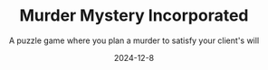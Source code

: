 ---
title: "Murder Mystery Incorporated"
subtitle: "A puzzle game where you plan a murder to satisfy your client's will"
modal-id: 1
date: 2024-12-8
img: MurderMysteryInc.png
modal-bg-color: "#FFE16B"        # Colore di sfondo del popup (es. giallo)
modal-text-color: "#2c3e50"      # Colore del testo (es. scuro)
frame-top: "bordo-superiore.png" # Immagine per il bordo superiore
frame-bottom: "bordo-inferiore.png" # Immagine per il bordo inferiore
alt: "Screenshot del platform 2D"
video-embed: "https://www.youtube.com/embed/2-QAznsU8a4?si=G03rzjP7_Z9XonAR" # Opzionale

description: > # L'uso di > permette di scrivere su più righe
  Sometimes people just want to kill someone and get away with it. However, not everyone is a crime genius... and that's where you come in!
  As a member of Murder Mystery Incorporated, your goal is to orchestrate Pulitzer-worthy assassinations and have the guilt fall on someone else, leaving your client free of any suspicions.
  <br><br>
  <strong>Features:</strong><br>
  • Prepare the environment<br>
  • Plan your actions on a timeline<br>
  • Refer to the guests' profiles to predict their behavior<br>
  • Choose your scapegoat and make sure all hints point to them<br>
  • Then, on the night of the crime, sit back and watch your genius unfold.
  <br><br>
  At the core of the game lies this "trial and error" philosophy, aiming to entertain the player as they search for the best way to be a killer without being seen.



role:
  - Game & Level Designer
  - Game Programmer
tags:
  - Unity engine

project-date: "Dicembre 2024"
client: "New game Designer 2025"
project-url: "https://polimi-game-collective.itch.io/murder-mystery-incorporated"
---